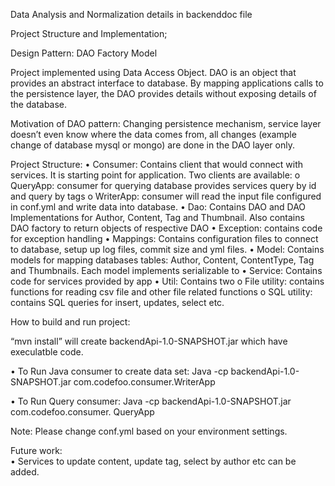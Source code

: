 Data Analysis and Normalization details in backenddoc file

Project Structure and Implementation;

Design Pattern: DAO Factory Model

Project implemented using Data Access Object. DAO is an object that provides an abstract interface to database. By mapping applications calls to the persistence layer, the DAO provides details without exposing details of the database.

Motivation of DAO pattern: Changing persistence mechanism, service layer doesn’t even know where the data comes from, all changes (example change of database mysql or mongo) are done in the DAO layer only.

Project Structure:
•	Consumer: Contains client that would connect with services. It is starting point for application. Two clients are available:
o	QueryApp:  consumer for querying database provides services query by id and query by tags
o	WriterApp:  consumer will read the input file configured in conf.yml and write data into database.
•	Dao: Contains DAO and DAO Implementations for Author, Content, Tag and Thumbnail. Also contains DAO factory to return objects of respective DAO
•	Exception: contains code for exception handling
•	Mappings: Contains configuration files to connect to database, setup up log files, commit size and yml files.
•	Model: Contains models for mapping databases tables: Author, Content, ContentType, Tag and Thumbnails. Each model implements serializable to 
•	Service: Contains code for services provided by app
•	Util: Contains two
o	File utility: contains functions for reading csv file and other file related functions
o	SQL utility: contains SQL queries for insert, updates, select etc.

How to build and run project:

“mvn install” will create backendApi-1.0-SNAPSHOT.jar which have execulatble code.

•	To Run Java consumer to create data set:
Java -cp backendApi-1.0-SNAPSHOT.jar com.codefoo.consumer.WriterApp

•	To Run Query consumer:
Java -cp backendApi-1.0-SNAPSHOT.jar com.codefoo.consumer. QueryApp

Note: Please change conf.yml based on your environment settings.



Future work:	
•	Services to update content, update tag, select by author etc can be added.

